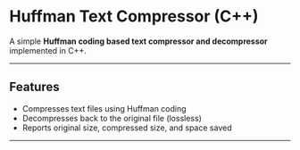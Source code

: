 # Huffman Text Compressor (C++)

A simple **Huffman coding based text compressor and decompressor** implemented in C++.

---

## Features
- Compresses text files using Huffman coding  
- Decompresses back to the original file (lossless)  
- Reports original size, compressed size, and space saved  

---


